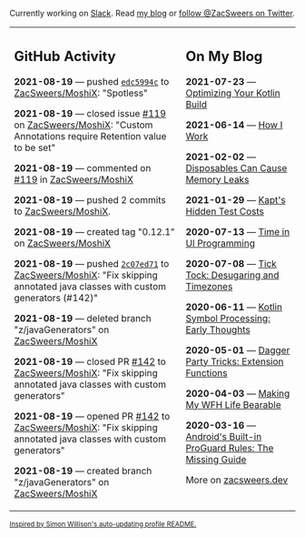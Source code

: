 Currently working on [Slack](https://slack.com/). Read [my blog](https://zacsweers.dev/) or [follow @ZacSweers on Twitter](https://twitter.com/ZacSweers).

<table><tr><td valign="top" width="60%">

## GitHub Activity
<!-- githubActivity starts -->
**2021-08-19** — pushed [`edc5994c`](https://github.com/ZacSweers/MoshiX/commit/edc5994cf8344858646c65fedc40d124749e9284) to [ZacSweers/MoshiX](https://api.github.com/repos/ZacSweers/MoshiX): "Spotless"

**2021-08-19** — closed issue [#119](https://api.github.com/repos/ZacSweers/MoshiX/issues/119) on [ZacSweers/MoshiX](https://api.github.com/repos/ZacSweers/MoshiX): "Custom Annotations require Retention value to be set"

**2021-08-19** — commented on [#119](https://github.com/ZacSweers/MoshiX/issues/119#issuecomment-902234539) in [ZacSweers/MoshiX](https://api.github.com/repos/ZacSweers/MoshiX)

**2021-08-19** — pushed 2 commits to [ZacSweers/MoshiX](https://api.github.com/repos/ZacSweers/MoshiX).

**2021-08-19** — created tag "0.12.1" on [ZacSweers/MoshiX](https://api.github.com/repos/ZacSweers/MoshiX)

**2021-08-19** — pushed [`2c07ed71`](https://github.com/ZacSweers/MoshiX/commit/2c07ed710c34569f4fa3474e26db441e9e79083d) to [ZacSweers/MoshiX](https://api.github.com/repos/ZacSweers/MoshiX): "Fix skipping annotated java classes with custom generators (#142)"

**2021-08-19** — deleted branch "z/javaGenerators" on [ZacSweers/MoshiX](https://api.github.com/repos/ZacSweers/MoshiX)

**2021-08-19** — closed PR [#142](https://api.github.com/repos/ZacSweers/MoshiX/pulls/142) to [ZacSweers/MoshiX](https://api.github.com/repos/ZacSweers/MoshiX): "Fix skipping annotated java classes with custom generators"

**2021-08-19** — opened PR [#142](https://api.github.com/repos/ZacSweers/MoshiX/pulls/142) to [ZacSweers/MoshiX](https://api.github.com/repos/ZacSweers/MoshiX): "Fix skipping annotated java classes with custom generators"

**2021-08-19** — created branch "z/javaGenerators" on [ZacSweers/MoshiX](https://api.github.com/repos/ZacSweers/MoshiX)
<!-- githubActivity ends -->
</td><td valign="top" width="40%">

## On My Blog
<!-- blog starts -->
**2021-07-23** — [Optimizing Your Kotlin Build](https://www.zacsweers.dev/optimizing-your-kotlin-build/)

**2021-06-14** — [How I Work](https://www.zacsweers.dev/how-i-work/)

**2021-02-02** — [Disposables Can Cause Memory Leaks](https://www.zacsweers.dev/disposables-can-cause-memory-leaks/)

**2021-01-29** — [Kapt's Hidden Test Costs](https://www.zacsweers.dev/kapts-hidden-test-costs/)

**2020-07-13** — [Time in UI Programming](https://www.zacsweers.dev/time-in-ui/)

**2020-07-08** — [Tick Tock: Desugaring and Timezones](https://www.zacsweers.dev/ticktock-desugaring-timezones/)

**2020-06-11** — [Kotlin Symbol Processing: Early Thoughts](https://www.zacsweers.dev/kotlin-symbol-processor-early-thoughts/)

**2020-05-01** — [Dagger Party Tricks: Extension Functions](https://www.zacsweers.dev/dagger-party-tricks-extension-functions/)

**2020-04-03** — [Making My WFH Life Bearable](https://www.zacsweers.dev/making-wfh-life-bearable/)

**2020-03-16** — [Android's Built-in ProGuard Rules: The Missing Guide](https://www.zacsweers.dev/android-proguard-rules/)
<!-- blog ends -->
More on [zacsweers.dev](https://zacsweers.dev/)
</td></tr></table>

<sub><a href="https://simonwillison.net/2020/Jul/10/self-updating-profile-readme/">Inspired by Simon Willison's auto-updating profile README.</a></sub>